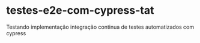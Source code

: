 # testes-e2e-com-cypress-tat
Testando implementação integração continua de testes automatizados com cypress
